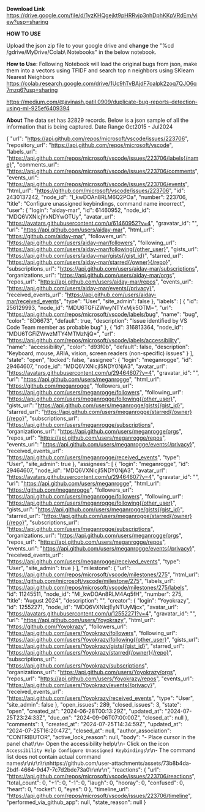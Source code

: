 **Download Link**
https://drive.google.com/file/d/1yzKHQgejkt9pHRRvjp3nhDphKKpVRdEm/view?usp=sharing

**HOW TO USE**

Upload the json zip file to your google drive and **change** the "%cd /gdrive/MyDrive/Colab\ Notebooks" in the below notebook.

**How to Use**: Following Notebook will load the original bugs from json, make them into a vectors using TFIDF and search top n neighbors using SKlearn Nearest Neighbors 
https://colab.research.google.com/drive/1Uc9hTvBAjdF7oalpk2zoq7QJO6q7mzq6?usp=sharing

https://medium.com/@avinash.patil.0909/duplicate-bug-reports-detection-using-ml-925ef6409394

**About**
The data set has 32829 records. 
Below is a json sample of all the information that is being captured.
Date Range Oct2015 - Jul2024

{
        "url": "https://api.github.com/repos/microsoft/vscode/issues/223706",
        "repository_url": "https://api.github.com/repos/microsoft/vscode",
        "labels_url": "https://api.github.com/repos/microsoft/vscode/issues/223706/labels{/name}",
        "comments_url": "https://api.github.com/repos/microsoft/vscode/issues/223706/comments",
        "events_url": "https://api.github.com/repos/microsoft/vscode/issues/223706/events",
        "html_url": "https://github.com/microsoft/vscode/issues/223706",
        "id": 2430137242,
        "node_id": "I_kwDOAn8RLM6Q2POa",
        "number": 223706,
        "title": "Configure unassigned keybindings, command name incorrect",
        "user": {
            "login": "aiday-mar",
            "id": 61460952,
            "node_id": "MDQ6VXNlcjYxNDYwOTUy",
            "avatar_url": "https://avatars.githubusercontent.com/u/61460952?v=4",
            "gravatar_id": "",
            "url": "https://api.github.com/users/aiday-mar",
            "html_url": "https://github.com/aiday-mar",
            "followers_url": "https://api.github.com/users/aiday-mar/followers",
            "following_url": "https://api.github.com/users/aiday-mar/following{/other_user}",
            "gists_url": "https://api.github.com/users/aiday-mar/gists{/gist_id}",
            "starred_url": "https://api.github.com/users/aiday-mar/starred{/owner}{/repo}",
            "subscriptions_url": "https://api.github.com/users/aiday-mar/subscriptions",
            "organizations_url": "https://api.github.com/users/aiday-mar/orgs",
            "repos_url": "https://api.github.com/users/aiday-mar/repos",
            "events_url": "https://api.github.com/users/aiday-mar/events{/privacy}",
            "received_events_url": "https://api.github.com/users/aiday-mar/received_events",
            "type": "User",
            "site_admin": false
        },
        "labels": [
            {
                "id": 256129993,
                "node_id": "MDU6TGFiZWwyNTYxMjk5OTM=",
                "url": "https://api.github.com/repos/microsoft/vscode/labels/bug",
                "name": "bug",
                "color": "8D6673",
                "default": true,
                "description": "Issue identified by VS Code Team member as probable bug"
            },
            {
                "id": 316813364,
                "node_id": "MDU6TGFiZWwzMTY4MTMzNjQ=",
                "url": "https://api.github.com/repos/microsoft/vscode/labels/accessibility",
                "name": "accessibility",
                "color": "d93f0b",
                "default": false,
                "description": "Keyboard, mouse, ARIA, vision, screen readers (non-specific) issues"
            }
        ],
        "state": "open",
        "locked": false,
        "assignee": {
            "login": "meganrogge",
            "id": 29464607,
            "node_id": "MDQ6VXNlcjI5NDY0NjA3",
            "avatar_url": "https://avatars.githubusercontent.com/u/29464607?v=4",
            "gravatar_id": "",
            "url": "https://api.github.com/users/meganrogge",
            "html_url": "https://github.com/meganrogge",
            "followers_url": "https://api.github.com/users/meganrogge/followers",
            "following_url": "https://api.github.com/users/meganrogge/following{/other_user}",
            "gists_url": "https://api.github.com/users/meganrogge/gists{/gist_id}",
            "starred_url": "https://api.github.com/users/meganrogge/starred{/owner}{/repo}",
            "subscriptions_url": "https://api.github.com/users/meganrogge/subscriptions",
            "organizations_url": "https://api.github.com/users/meganrogge/orgs",
            "repos_url": "https://api.github.com/users/meganrogge/repos",
            "events_url": "https://api.github.com/users/meganrogge/events{/privacy}",
            "received_events_url": "https://api.github.com/users/meganrogge/received_events",
            "type": "User",
            "site_admin": true
        },
        "assignees": [
            {
                "login": "meganrogge",
                "id": 29464607,
                "node_id": "MDQ6VXNlcjI5NDY0NjA3",
                "avatar_url": "https://avatars.githubusercontent.com/u/29464607?v=4",
                "gravatar_id": "",
                "url": "https://api.github.com/users/meganrogge",
                "html_url": "https://github.com/meganrogge",
                "followers_url": "https://api.github.com/users/meganrogge/followers",
                "following_url": "https://api.github.com/users/meganrogge/following{/other_user}",
                "gists_url": "https://api.github.com/users/meganrogge/gists{/gist_id}",
                "starred_url": "https://api.github.com/users/meganrogge/starred{/owner}{/repo}",
                "subscriptions_url": "https://api.github.com/users/meganrogge/subscriptions",
                "organizations_url": "https://api.github.com/users/meganrogge/orgs",
                "repos_url": "https://api.github.com/users/meganrogge/repos",
                "events_url": "https://api.github.com/users/meganrogge/events{/privacy}",
                "received_events_url": "https://api.github.com/users/meganrogge/received_events",
                "type": "User",
                "site_admin": true
            }
        ],
        "milestone": {
            "url": "https://api.github.com/repos/microsoft/vscode/milestones/275",
            "html_url": "https://github.com/microsoft/vscode/milestone/275",
            "labels_url": "https://api.github.com/repos/microsoft/vscode/milestones/275/labels",
            "id": 11245511,
            "node_id": "MI_kwDOAn8RLM4Aq5fH",
            "number": 275,
            "title": "August 2024",
            "description": "",
            "creator": {
                "login": "Yoyokrazy",
                "id": 12552271,
                "node_id": "MDQ6VXNlcjEyNTUyMjcx",
                "avatar_url": "https://avatars.githubusercontent.com/u/12552271?v=4",
                "gravatar_id": "",
                "url": "https://api.github.com/users/Yoyokrazy",
                "html_url": "https://github.com/Yoyokrazy",
                "followers_url": "https://api.github.com/users/Yoyokrazy/followers",
                "following_url": "https://api.github.com/users/Yoyokrazy/following{/other_user}",
                "gists_url": "https://api.github.com/users/Yoyokrazy/gists{/gist_id}",
                "starred_url": "https://api.github.com/users/Yoyokrazy/starred{/owner}{/repo}",
                "subscriptions_url": "https://api.github.com/users/Yoyokrazy/subscriptions",
                "organizations_url": "https://api.github.com/users/Yoyokrazy/orgs",
                "repos_url": "https://api.github.com/users/Yoyokrazy/repos",
                "events_url": "https://api.github.com/users/Yoyokrazy/events{/privacy}",
                "received_events_url": "https://api.github.com/users/Yoyokrazy/received_events",
                "type": "User",
                "site_admin": false
            },
            "open_issues": 289,
            "closed_issues": 3,
            "state": "open",
            "created_at": "2024-06-28T00:13:29Z",
            "updated_at": "2024-07-25T23:24:33Z",
            "due_on": "2024-09-06T07:00:00Z",
            "closed_at": null
        },
        "comments": 1,
        "created_at": "2024-07-25T14:34:59Z",
        "updated_at": "2024-07-25T16:20:47Z",
        "closed_at": null,
        "author_association": "CONTRIBUTOR",
        "active_lock_reason": null,
        "body": "- Place cursor in the panel chat\r\n- Open the accessibility help\r\n- Click on the icon `Accessibility Help Configure Unassigned Keybindings`\r\n- The command list does not contain actual command names\r\n\r\n\r\nhttps://github.com/user-attachments/assets/73b8b4da-2bdf-4664-9d47-7c7d2bde73a0\r\n\r\n",
        "reactions": {
            "url": "https://api.github.com/repos/microsoft/vscode/issues/223706/reactions",
            "total_count": 0,
            "+1": 0,
            "-1": 0,
            "laugh": 0,
            "hooray": 0,
            "confused": 0,
            "heart": 0,
            "rocket": 0,
            "eyes": 0
        },
        "timeline_url": "https://api.github.com/repos/microsoft/vscode/issues/223706/timeline",
        "performed_via_github_app": null,
        "state_reason": null
    }

